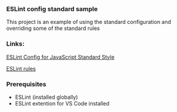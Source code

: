 ### ESLint config standard sample
This project is an example of using the standard configuration and overriding some of the standard rules

### Links:
[ESLint Config for JavaScript Standard Style](https://github.com/Microsoft/PowerBI-visuals/blob/master/Readme.md#setting-up-environment)

[ESLint rules](https://eslint.org/docs/rules/)


### Prerequisites

* ESLint (installed globally)
* ESLint extention for VS Code installed
